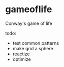 # gameoflife
Conway's game of life

todo:

- test common patterns
- make grid a sphere
- reactize
- optimize
